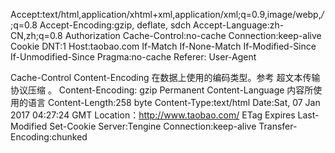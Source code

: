 Accept:text/html,application/xhtml+xml,application/xml;q=0.9,image/webp,*/*;q=0.8
Accept-Encoding:gzip, deflate, sdch
Accept-Language:zh-CN,zh;q=0.8
Authorization
Cache-Control:no-cache
Connection:keep-alive
Cookie
DNT:1
Host:taobao.com
If-Match
If-None-Match
If-Modified-Since
If-Unmodified-Since
Pragma:no-cache
Referer:
User-Agent



Cache-Control
Content-Encoding    在数据上使用的编码类型。参考 超文本传输协议压缩 。  Content-Encoding: gzip  Permanent
Content-Language    内容所使用的语言
Content-Length:258 byte
Content-Type:text/html
Date:Sat, 07 Jan 2017 04:27:24 GMT
Location：http://www.taobao.com/
ETag
Expires
Last-Modified
Set-Cookie
Server:Tengine
Connection:keep-alive
Transfer-Encoding:chunked
